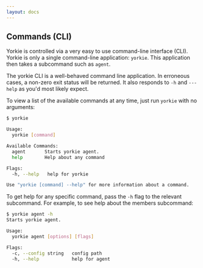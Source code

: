 ```yaml
---
layout: docs
---
```


## Commands (CLI)

Yorkie is controlled via a very easy to use command-line interface (CLI). Yorkie is only a single command-line application: `yorkie`. This application then takes a subcommand such as `agent`.

The yorkie CLI is a well-behaved command line application. In erroneous cases, a non-zero exit status will be returned. It also responds to `-h` and `---help` as you'd most likely expect.

To view a list of the available commands at any time, just run `yorkie` with no arguments:

```bash
$ yorkie

Usage:
  yorkie [command]

Available Commands:
  agent       Starts yorkie agent.
  help        Help about any command

Flags:
  -h, --help   help for yorkie

Use "yorkie [command] --help" for more information about a command.
```

To get help for any specific command, pass the `-h` flag to the relevant subcommand. For example, to see help about the members subcommand:

```bash
$ yorkie agent -h
Starts yorkie agent.

Usage:
  yorkie agent [options] [flags]

Flags:
  -c, --config string   config path
  -h, --help            help for agent
```
